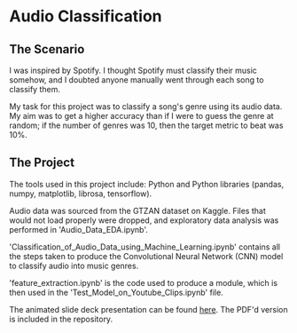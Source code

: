 # Audio Classification
## The Scenario

I was inspired by Spotify. I thought Spotify must classify their music somehow, and I doubted anyone manually went through each song to classify them. 

My task for this project was to classify a song's genre using its audio data. My aim was to get a higher accuracy than if I were to guess the genre at random; if the number of genres was 10, then the target metric to beat was 10%.


## The Project

The tools used in this project include: Python and Python libraries (pandas, numpy, matplotlib, librosa, tensorflow).

Audio data was sourced from the GTZAN dataset on Kaggle. Files that would not load properly were dropped, and exploratory data analysis was performed in 'Audio_Data_EDA.ipynb'. 

'Classification_of_Audio_Data_using_Machine_Learning.ipynb' contains all the steps taken to produce the Convolutional Neural Network (CNN) model to classify audio into music genres. 

'feature_extraction.ipynb' is the code used to produce a module, which is then used in the 'Test_Model_on_Youtube_Clips.ipynb' file. 

The animated slide deck presentation can be found [here](https://www.canva.com/design/DAGJ_ayphRI/afFF12HA3axhxRTSc2otRA/view?utm_content=DAGJ_ayphRI&utm_campaign=designshare&utm_medium=link&utm_source=editor). The PDF'd version is included in the repository.